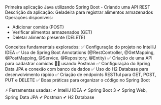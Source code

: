 Primeira aplicação Java utilizando Spring Boot - Criando uma API REST
Descrição da aplicação: Geladeira para registrar alimentos armazenados
Operações disponíveis: 
- Adicionar comida (POST)
- Verificar alimentos armazenados (GET)
- Deletar alimento presente (DELETE)

Conceitos fundamentais explorados:
✅ Configuração do projeto no IntelliJ IDEA
✅ Uso de Spring Boot Annotations (@RestController, @GetMapping, @PostMapping, @Service, @Repository, @Entity)
✅ Criação de uma API para cadastrar comidas 🍕🍔 usando Postman
✅ Configuração do Spring Data JPA e conexão com banco de dados
✅ Uso do H2 Database para desenvolvimento rápido
✅ Criação de endpoints RESTful para GET, POST, PUT e DELETE
✅ Boas práticas para organizar o código no Spring Boot

⚡ Ferramentas usadas:
✔ IntelliJ IDEA
✔ Spring Boot 3
✔ Spring Web, Spring Data JPA
✔ Postman
✔ H2 Database
